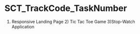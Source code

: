 # SCT_TrackCode_TaskNumber
1) Responsive Landing Page 2) Tic Tac Toe Game 3)Stop-Watch Application 
